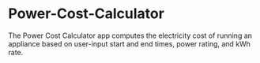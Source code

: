 # Power-Cost-Calculator
The Power Cost Calculator app computes the electricity cost of running an appliance based on user-input start and end times, power rating, and kWh rate.
